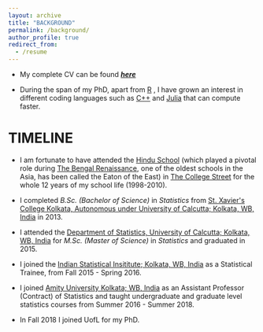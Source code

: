 ```yaml
---
layout: archive
title: "BACKGROUND"
permalink: /background/
author_profile: true
redirect_from:
  - /resume
---
```


* My complete CV can be found [_**here**_](https://drive.google.com/file/d/1Y3Iz-r9unOtENojvzJ5jLxP2gHLa_xhR/view?usp=sharing)

* During the span of my PhD, apart from <span style ="color:blue">[R](https://cran.r-project.org/)</span> , I have grown an interest in different coding languages such as <span style ="color:blue">[C++](https://en.wikipedia.org/wiki/C%2B%2B)</span> and <span style ="color:blue">[Julia](https://julialang.org/)</span> that can compute faster.


# TIMELINE

* I am fortunate to have attended the <span style ="color:blue">[Hindu School](https://en.wikipedia.org/wiki/Hindu_School,_Kolkata)</span> (which played a pivotal role during <span style ="color:blue">[The Bengal Renaissance](https://en.wikipedia.org/wiki/Bengali_Renaissance)</span>, one of the oldest schools in the Asia, has been called the Eaton of the East) in <span style ="color:blue">[The College Street](https://en.wikipedia.org/wiki/College_Street_(Kolkata))</span>  for the whole 12 years of my school life (1998-2010). 

* I completed _B.Sc. (Bachelor of Science)_ in _Statistics_ from <span style ="color:blue">[St. Xavier's College Kolkata, Autonomous under University of Calcutta; Kolkata, WB, India](http://www.sxccal.edu/)</span> in 2013. 

* I attended the <span style ="color:blue">[Department of Statistics, University of Calcutta; Kolkata, WB, India](https://www.caluniv.ac.in/academic/Statistics.html)</span> for _M.Sc. (Master of Science)_ in _Statistics_ and graduated in 2015. 

* I joined the <span style ="color:blue">[Indian Statistical Insititute; Kolkata, WB, India](https://www.isical.ac.in/)</span> as a Statistical Trainee, from Fall 2015 - Spring 2016. 

* I joined <span style ="color:blue">[Amity University Kolkata; WB, India](https://www.amity.edu/kolkata/)</span> as an Assistant Professor (Contract) of Statistics and taught undergraduate and graduate level statistics courses from Summer 2016 - Summer 2018. 

* In Fall 2018 I joined UofL for my PhD. 
